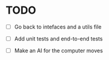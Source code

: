# TODO

- [ ] Go back to intefaces and a utils file






- [ ] Add unit tests and end-to-end tests
- [ ] Make an AI for the computer moves